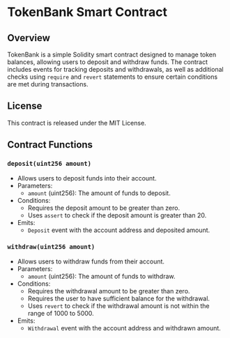 # TokenBank Smart Contract

## Overview

TokenBank is a simple Solidity smart contract designed to manage token balances, allowing users to deposit and withdraw funds. The contract includes events for tracking deposits and withdrawals, as well as additional checks using `require` and `revert` statements to ensure certain conditions are met during transactions.

## License

This contract is released under the MIT License.

## Contract Functions

### `deposit(uint256 amount)`

- Allows users to deposit funds into their account.
- Parameters:
  - `amount` (uint256): The amount of funds to deposit.
- Conditions:
  - Requires the deposit amount to be greater than zero.
  - Uses `assert` to check if the deposit amount is greater than 20.
- Emits:
  - `Deposit` event with the account address and deposited amount.

### `withdraw(uint256 amount)`

- Allows users to withdraw funds from their account.
- Parameters:
  - `amount` (uint256): The amount of funds to withdraw.
- Conditions:
  - Requires the withdrawal amount to be greater than zero.
  - Requires the user to have sufficient balance for the withdrawal.
  - Uses `revert` to check if the withdrawal amount is not within the range of 1000 to 5000.
- Emits:
  - `Withdrawal` event with the account address and withdrawn amount.
